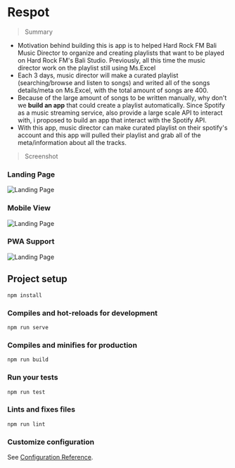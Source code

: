 # Respot

> Summary 
 - Motivation behind building this is app is to helped Hard Rock FM Bali Music Director to organize and creating playlists that want to be played on Hard Rock FM's Bali Studio. Previously, all this time the music director work on the playlist still using Ms.Excel
 - Each 3 days, music director will make a curated playlist (searching/browse and listen to songs) and writed all of the songs details/meta on Ms.Excel, with the total amount of songs are 400. 
 - Because of the large amount of songs to be written manually, why don't we **build an app** that could create a playlist automatically. Since Spotify as a music streaming service, also provide a large scale API to interact with, i proposed to build an app that interact with the Spotify API.
- With this app, music director can make curated playlist on their spotify's account and this app will pulled their playlist and grab all of the meta/information about all the tracks.  

> Screenshot

### Landing Page
![Landing Page](https://res.cloudinary.com/dxffktnxz/image/upload/v1591768492/Screen_Shot_2020-06-10_at_13.32.22_k3qpcd.png)

### Mobile View
![Landing Page](https://res.cloudinary.com/dxffktnxz/image/upload/v1591768491/Screen_Shot_2020-06-10_at_13.33.20_juompx.png)

### PWA Support
![Landing Page](https://res.cloudinary.com/dxffktnxz/image/upload/v1591768492/Screen_Shot_2020-06-10_at_13.34.07_jttk70.png)


## Project setup

```
npm install
```

### Compiles and hot-reloads for development

```
npm run serve
```

### Compiles and minifies for production

```
npm run build
```

### Run your tests

```
npm run test
```

### Lints and fixes files

```
npm run lint
```

### Customize configuration

See [Configuration Reference](https://cli.vuejs.org/config/).

